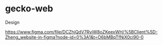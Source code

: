 # gecko-web

Design

https://www.figma.com/file/DCZhjQdV7RviW8oZKeexWH/%5BClient%5D-Zheng_website-in-figma?node-id=0%3A1&t=O6bMBqTfNjX0ci90-0
